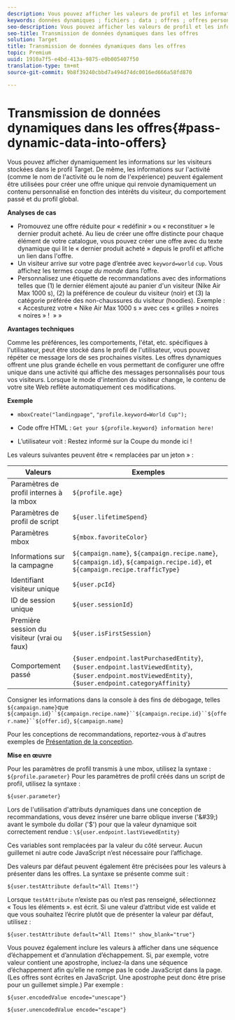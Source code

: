 ```yaml
---
description: Vous pouvez afficher les valeurs de profil et les informations sur l'activité directement dans une offre HTML ou JSON.
keywords: données dynamiques ; fichiers ; data ; offres ; offres personnalisées ; offres personnelles ; remplacer le jeton
seo-description: Vous pouvez afficher les valeurs de profil et les informations sur l'activité directement dans une offre HTML ou JSON.
seo-title: Transmission de données dynamiques dans les offres
solution: Target
title: Transmission de données dynamiques dans les offres
topic: Premium
uuid: 1910a7f5-e4bd-413a-9875-e0b005407f50
translation-type: tm+mt
source-git-commit: 9b8f39240cbbd7a494d74dc0016ed666a58fd870

---
```



# Transmission de données dynamiques dans les offres{#pass-dynamic-data-into-offers}

Vous pouvez afficher dynamiquement les informations sur les visiteurs stockées dans le profil Target. De même, les informations sur l&#39;activité (comme le nom de l&#39;activité ou le nom de l&#39;expérience) peuvent également être utilisées pour créer une offre unique qui renvoie dynamiquement un contenu personnalisé en fonction des intérêts du visiteur, du comportement passé et du profil global.

**Analyses de cas**

* Promouvez une offre réduite pour « redéfinir » ou « reconstituer » le dernier produit acheté. Au lieu de créer une offre distincte pour chaque élément de votre catalogue, vous pouvez créer une offre avec du texte dynamique qui lit le « dernier produit acheté » depuis le profil et affiche un lien dans l&#39;offre.
* Un visiteur arrive sur votre page d’entrée avec `keyword=world` `cup`. Vous affichez les termes *coupe du monde* dans l’offre.
* Personnalisez une étiquette de recommandations avec des informations telles que (1) le dernier élément ajouté au panier d&#39;un visiteur (Nike Air Max 1000 s), (2) la préférence de couleur du visiteur (noir) et (3) la catégorie préférée des non-chaussures du visiteur (hoodies). Exemple : « Accesturez votre « Nike Air Max 1000 s » avec ces « grilles » noires « noires » !  » »


**Avantages techniques**

Comme les préférences, les comportements, l&#39;état, etc. spécifiques à l&#39;utilisateur, peut être stocké dans le profil de l&#39;utilisateur, vous pouvez répéter ce message lors de ses prochaines visites. Les offres dynamiques offrent une plus grande échelle en vous permettant de configurer une offre unique dans une activité qui affiche des messages personnalisés pour tous vos visiteurs. Lorsque le mode d&#39;intention du visiteur change, le contenu de votre site Web reflète automatiquement ces modifications.

**Exemple**

* `mboxCreate("landingpage"`, `"profile.keyword=World Cup");`

* Code offre HTML : `Get your ${profile.keyword} information here!`
* L’utilisateur voit : Restez informé sur la Coupe du monde ici !

Les valeurs suivantes peuvent être « remplacées par un jeton » :

| Valeurs | Exemples |
|--- |--- |
| Paramètres de profil internes à la mbox | `${profile.age}` |
| Paramètres de profil de script | `${user.lifetimeSpend}` |
| Paramètres mbox | `${mbox.favoriteColor}` |
| Informations sur la campagne | `${campaign.name}`, `${campaign.recipe.name}`, `${campaign.id}`, `${campaign.recipe.id}`, et `${campaign.recipe.trafficType}` |
| Identifiant visiteur unique | `${user.pcId}` |
| ID de session unique | `${user.sessionId}` |
| Première session du visiteur (vrai ou faux) | `${user.isFirstSession}` |
| Comportement passé | `{$user.endpoint.lastPurchasedEntity}`, `{$user.endpoint.lastViewedEntity}`, `{$user.endpoint.mostViewedEntity}`, `{$user.endpoint.categoryAffinity}` |

Consigner les informations dans la console à des fins de débogage, telles `${campaign.name}`que `${campaign.id}``${campaign.recipe.name}``${campaign.recipe.id}``${offer.name}``${offer.id}`, `${campaign.name}`

Pour les conceptions de recommandations, reportez-vous à d&#39;autres exemples de [Présentation de la conception](/help/c-recommendations/c-design-overview/design-overview.md).

**Mise en œuvre**

Pour les paramètres de profil transmis à une mbox, utilisez la syntaxe : `${profile.parameter}` Pour les paramètres de profil créés dans un script de profil, utilisez la syntaxe :

`${user.parameter}`

Lors de l&#39;utilisation d&#39;attributs dynamiques dans une conception de recommandations, vous devez insérer une barre oblique inverse (&#39;\&#39;) avant le symbole du dollar (&#39;$&#39;) pour que la valeur dynamique soit correctement rendue : `\${user.endpoint.lastViewedEntity}`

Ces variables sont remplacées par la valeur du côté serveur. Aucun guillemet ni autre code JavaScript n’est nécessaire pour l’affichage.

Des valeurs par défaut peuvent également être précisées pour les valeurs à présenter dans les offres. La syntaxe se présente comme suit :

`${user.testAttribute default="All Items!"}`

Lorsque `testAttribute` n’existe pas ou n’est pas renseigné, sélectionnez « Tous les éléments ». est écrit. Si une valeur d’attribut vide est valide et que vous souhaitez l’écrire plutôt que de présenter la valeur par défaut, utilisez :

`${user.testAttribute default="All Items!" show_blank="true"}`

Vous pouvez également inclure les valeurs à afficher dans une séquence d’échappement et d’annulation d’échappement. Si, par exemple, votre valeur contient une apostrophe, incluez-la dans une séquence d’échappement afin qu’elle ne rompe pas le code JavaScript dans la page. (Les offres sont écrites en JavaScript. Une apostrophe peut donc être prise pour un guillemet simple.) Par exemple :

`${user.encodedValue encode="unescape"}`

`${user.unencodedValue encode="escape"}`